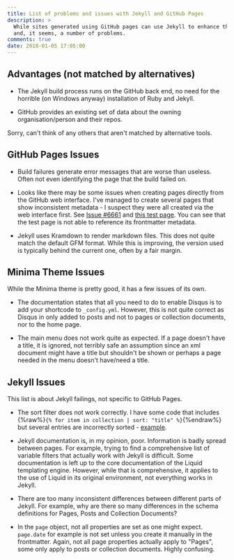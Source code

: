 ```yaml
---
title: List of problems and issues with Jekyll and GitHub Pages
description: >
  While sites generated using GitHub pages can use Jekyll to enhance them, there are some limitations
  and, it seems, a number of problems.
comments: true
date: 2018-01-05 17:05:00
---
```


## Advantages (not matched by alternatives)

* The Jekyll build process runs on the GitHub back end, no need for the horrible (on Windows anyway) installation of Ruby and Jekyll.

* GitHub provides an existing set of data about the owning organisation/person and their repos.

Sorry, can't think of any others that aren't matched by alternative tools.

## GitHub Pages Issues

* Build failures generate error messages that are worse than useless. Often not even identifying the page that the build failed on.

* Looks like there may be some issues when creating pages directly from the GitHub web interface. I've managed to create several pages that show inconsistent metadata - I suspect they were all created via the web interface first. See [Issue #6661](https://github.com/jekyll/jekyll/issues/6661) and [this test page](https://totallyinformation.github.io/github-pages/test). You can see that the test page is not able to reference its frontmatter metadata.

* Jekyll uses Kramdown to render markdown files. This does not quite match the default GFM format. While this is improving, the version used is typically behind the current one, often by a fair margin.

## Minima Theme Issues

While the Minima theme is pretty good, it has a few issues of its own.

* The documentation states that all you need to do to enable Disqus is to add your shortcode to `_config.yml`. However, this is not quite correct as Disqus in only added to posts and not to pages or collection documents, nor to the home page.

* The main menu does not work quite as expected. If a page doesn't have a title, it is ignored, not terribly safe an assumption since an xml document might have a title but shouldn't be shown or perhaps a page needed in the menu doesn't have/need a title.

## Jekyll Issues

This list is about Jekyll failings, not specific to GitHub Pages.

* The sort filter does not work correctly. I have some code that includes {%raw%}`{% for item in collection | sort: "title" %}`{%endraw%} but several entries are incorrectly sorted - [example](/github-pages/).

* Jekyll documentation is, in my opinion, poor. Information is badly spread between pages. For example, trying to find a comprehensive list of variable filters that actually work with Jekyll is difficult. Some documentation is left up to the core documentation of the Liquid templating engine. However, while that is comprehensive, it applies to the use of Liquid in its original environment, not everything works in Jekyll.

* There are too many inconsistent differences between different parts of Jekyll. For example, why are there so many differences in the schema definitions for Pages, Posts and Collection Documents?

* In the `page` object, not all properties are set as one might expect. `page.date` for example is not set unless you create it manually in the frontmatter. Again, not all page properties actually apply to "Pages", some only apply to posts or collection documents. Highly confusing.

